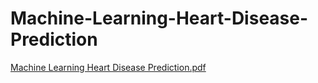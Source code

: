 # Machine-Learning-Heart-Disease-Prediction
[Machine Learning Heart Disease Prediction.pdf](https://github.com/user-attachments/files/19726616/Machine.Learning.Heart.Disease.Prediction.pdf)
